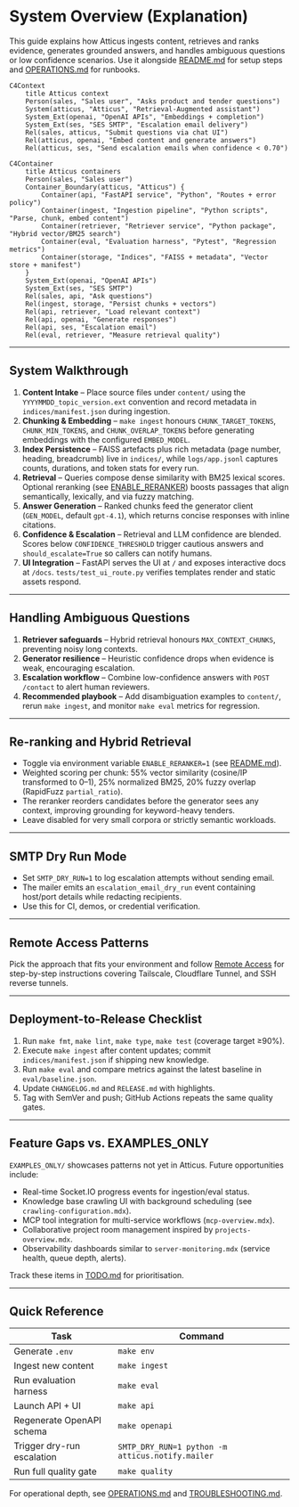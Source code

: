 # System Overview (Explanation)

This guide explains how Atticus ingests content, retrieves and ranks evidence, generates grounded answers,
and handles ambiguous questions or low confidence scenarios. Use it alongside [README.md](../../README.md) for
setup steps and [OPERATIONS.md](../../OPERATIONS.md) for runbooks.

```mermaid
C4Context
    title Atticus context
    Person(sales, "Sales user", "Asks product and tender questions")
    System(atticus, "Atticus", "Retrieval-Augmented assistant")
    System_Ext(openai, "OpenAI APIs", "Embeddings + completion")
    System_Ext(ses, "SES SMTP", "Escalation email delivery")
    Rel(sales, atticus, "Submit questions via chat UI")
    Rel(atticus, openai, "Embed content and generate answers")
    Rel(atticus, ses, "Send escalation emails when confidence < 0.70")
```

```mermaid
C4Container
    title Atticus containers
    Person(sales, "Sales user")
    Container_Boundary(atticus, "Atticus") {
        Container(api, "FastAPI service", "Python", "Routes + error policy")
        Container(ingest, "Ingestion pipeline", "Python scripts", "Parse, chunk, embed content")
        Container(retriever, "Retriever service", "Python package", "Hybrid vector/BM25 search")
        Container(eval, "Evaluation harness", "Pytest", "Regression metrics")
        Container(storage, "Indices", "FAISS + metadata", "Vector store + manifest")
    }
    System_Ext(openai, "OpenAI APIs")
    System_Ext(ses, "SES SMTP")
    Rel(sales, api, "Ask questions")
    Rel(ingest, storage, "Persist chunks + vectors")
    Rel(api, retriever, "Load relevant context")
    Rel(api, openai, "Generate responses")
    Rel(api, ses, "Escalation email")
    Rel(eval, retriever, "Measure retrieval quality")
```

---

## System Walkthrough

1. **Content Intake** – Place source files under `content/` using the `YYYYMMDD_topic_version.ext`
   convention and record metadata in `indices/manifest.json` during ingestion.
2. **Chunking & Embedding** – `make ingest` honours `CHUNK_TARGET_TOKENS`, `CHUNK_MIN_TOKENS`, and
   `CHUNK_OVERLAP_TOKENS` before generating embeddings with the configured `EMBED_MODEL`.
3. **Index Persistence** – FAISS artefacts plus rich metadata (page number, heading, breadcrumb) live in
   `indices/`, while `logs/app.jsonl` captures counts, durations, and token stats for every run.
4. **Retrieval** – Queries compose dense similarity with BM25 lexical scores. Optional reranking (see
   [ENABLE_RERANKER](#re-ranking-and-hybrid-retrieval)) boosts passages that align semantically, lexically,
   and via fuzzy matching.
5. **Answer Generation** – Ranked chunks feed the generator client (`GEN_MODEL`, default `gpt-4.1`), which
   returns concise responses with inline citations.
6. **Confidence & Escalation** – Retrieval and LLM confidence are blended. Scores below `CONFIDENCE_THRESHOLD`
   trigger cautious answers and `should_escalate=True` so callers can notify humans.
7. **UI Integration** – FastAPI serves the UI at `/` and exposes interactive docs at `/docs`.
   `tests/test_ui_route.py` verifies templates render and static assets respond.

---

## Handling Ambiguous Questions

1. **Retriever safeguards** – Hybrid retrieval honours `MAX_CONTEXT_CHUNKS`, preventing noisy long contexts.
2. **Generator resilience** – Heuristic confidence drops when evidence is weak, encouraging escalation.
3. **Escalation workflow** – Combine low-confidence answers with `POST /contact` to alert human reviewers.
4. **Recommended playbook** – Add disambiguation examples to `content/`, rerun `make ingest`, and monitor
   `make eval` metrics for regression.

---

## Re-ranking and Hybrid Retrieval

- Toggle via environment variable `ENABLE_RERANKER=1` (see [README.md](../README.md#environment)).
- Weighted scoring per chunk: 55% vector similarity (cosine/IP transformed to 0–1), 25% normalized BM25, 20%
  fuzzy overlap (RapidFuzz `partial_ratio`).
- The reranker reorders candidates before the generator sees any context, improving grounding for
  keyword-heavy tenders.
- Leave disabled for very small corpora or strictly semantic workloads.

---

## SMTP Dry Run Mode

- Set `SMTP_DRY_RUN=1` to log escalation attempts without sending email.
- The mailer emits an `escalation_email_dry_run` event containing host/port details while redacting
  recipients.
- Use this for CI, demos, or credential verification.

---

## Remote Access Patterns

Pick the approach that fits your environment and follow [Remote Access](../how-to/remote-access.md) for step-by-step
instructions covering Tailscale, Cloudflare Tunnel, and SSH reverse tunnels.

---

## Deployment-to-Release Checklist

1. Run `make fmt`, `make lint`, `make type`, `make test` (coverage target ≥90%).
2. Execute `make ingest` after content updates; commit `indices/manifest.json` if shipping new knowledge.
3. Run `make eval` and compare metrics against the latest baseline in `eval/baseline.json`.
4. Update `CHANGELOG.md` and `RELEASE.md` with highlights.
5. Tag with SemVer and push; GitHub Actions repeats the same quality gates.

---

## Feature Gaps vs. EXAMPLES_ONLY

`EXAMPLES_ONLY/` showcases patterns not yet in Atticus. Future opportunities include:

- Real-time Socket.IO progress events for ingestion/eval status.
- Knowledge base crawling UI with background scheduling (see `crawling-configuration.mdx`).
- MCP tool integration for multi-service workflows (`mcp-overview.mdx`).
- Collaborative project room management inspired by `projects-overview.mdx`.
- Observability dashboards similar to `server-monitoring.mdx` (service health, queue depth, alerts).

Track these items in [TODO.md](../TODO.md#future-enhancements-from-examples_only) for prioritisation.

---

## Quick Reference

| Task | Command |
|------|---------|
| Generate `.env` | `make env` |
| Ingest new content | `make ingest` |
| Run evaluation harness | `make eval` |
| Launch API + UI | `make api` |
| Regenerate OpenAPI schema | `make openapi` |
| Trigger dry-run escalation | `SMTP_DRY_RUN=1 python -m atticus.notify.mailer` |
| Run full quality gate | `make quality` |

For operational depth, see [OPERATIONS.md](../OPERATIONS.md) and [TROUBLESHOOTING.md](../TROUBLESHOOTING.md).
